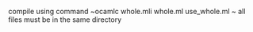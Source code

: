 compile using command 
~ocamlc whole.mli whole.ml use_whole.ml ~
all files must be in the same directory 
